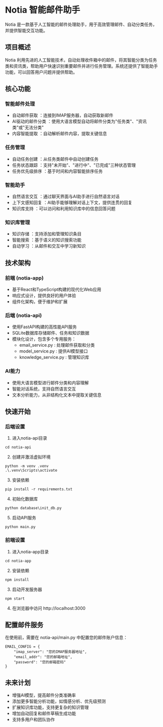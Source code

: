 # Notia 智能邮件助手
Notia 是一款基于人工智能的邮件处理助手，用于高效管理邮件、自动分类任务，并提供智能交互功能。

## 项目概述
Notia 利用先进的人工智能技术，自动处理收件箱中的邮件，将其智能分类为任务类和资讯类，帮助用户快速识别重要邮件并进行任务管理。系统还提供了智能助手功能，可以回答用户问题并提供帮助。

## 核心功能
### 智能邮件处理
- 自动邮件获取 ：连接到IMAP服务器，自动获取新邮件
- AI驱动的邮件分类 ：使用大语言模型自动将邮件分类为"任务类"、"资讯类"或"无法分类"
- 内容智能提取 ：自动解析邮件内容，提取关键信息
### 任务管理
- 自动任务创建 ：从任务类邮件中自动创建任务
- 任务状态跟踪 ：支持"未开始"、"进行中"、"已完成"三种状态管理
- 任务优先级排序 ：基于时间和内容智能排序任务
### 智能助手
- 自然语言交互 ：通过聊天界面与AI助手进行自然语言对话
- 上下文感知回复 ：AI助手能够理解对话上下文，提供连贯的回复
- 知识库支持 ：可以访问和利用知识库中的信息回答问题
### 知识库管理
- 知识存储 ：支持添加和管理知识条目
- 智能搜索 ：基于语义的知识搜索功能
- 自动学习 ：从邮件和交互中学习新知识
## 技术架构
### 前端 (notia-app)
- 基于React和TypeScript构建的现代化Web应用
- 响应式设计，提供良好的用户体验
- 组件化架构，便于维护和扩展
### 后端 (notia-api)
- 使用FastAPI构建的高性能API服务
- SQLite数据库存储邮件、任务和知识数据
- 模块化设计，包含多个专用服务：
  - email_service.py : 处理邮件获取和分类
  - model_service.py : 提供AI模型接口
  - knowledge_service.py : 管理知识库
### AI能力
- 使用大语言模型进行邮件分类和内容理解
- 智能对话系统，支持自然语言交互
- 文本分析能力，从非结构化文本中提取关键信息
## 快速开始
### 后端设置
1. 进入notia-api目录
```
cd notia-api
```
2. 创建并激活虚拟环境
```
python -m venv .venv
.\.venv\Scripts\activate
```
3. 安装依赖
```
pip install -r requirements.txt
```
4. 初始化数据库
```
python database\init_db.py
```
5. 启动API服务
```
python main.py
```
### 前端设置
1. 进入notia-app目录
```
cd notia-app
```
2. 安装依赖
```
npm install
```
3. 启动开发服务器
```
npm start
```
4. 在浏览器中访问 http://localhost:3000
## 配置邮件服务
在使用前，需要在 notia-api/main.py 中配置您的邮件账户信息：

```
EMAIL_CONFIG = {
    "imap_server": "您的IMAP服务器地址",
    "email_addr": "您的邮箱地址",
    "password": "您的邮箱密码"
}
```
## 未来计划
- 增强AI模型，提高邮件分类准确率
- 添加更多智能分析功能，如情感分析、优先级预测
- 扩展知识库功能，支持更复杂的知识管理
- 增加自动回复和邮件草稿生成功能
- 支持多用户和团队协作
